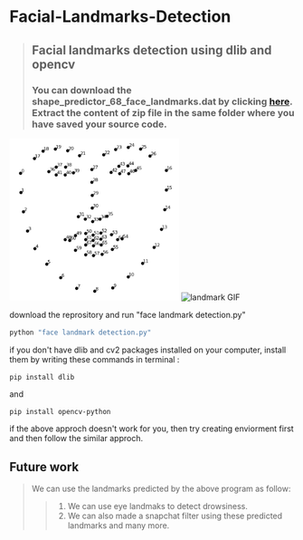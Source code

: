 # Facial-Landmarks-Detection
> ## Facial landmarks detection using dlib and opencv
> ### You can download the shape_predictor_68_face_landmarks.dat by clicking [here](http://dlib.net/files/shape_predictor_68_face_landmarks.dat.bz2). Extract the content of zip file in the same folder where you have saved your source code.


<img src = "facial landmarks image/landmarks.png" width = 300>   ![landmark GIF](GIF/ezgif.com-gif-maker.gif)

download the reprository and run "face landmark detection.py"
```python
python "face landmark detection.py"
```

if you don't have dlib and cv2 packages installed on your computer, install them by writing these commands in terminal :
```
pip install dlib
```
and
```
pip install opencv-python 
```

if the above approch doesn't work for you, then try creating enviorment first and then follow the similar approch.
## Future work
> We can use the landmarks predicted by the above program as follow:
>> 1. We can use eye landmaks to detect drowsiness.
>> 2. We can also made a snapchat filter using these predicted landmarks and many more.
